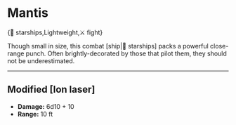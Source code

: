 # Mantis

{🚀 starships,Lightweight,⚔️ fight}

Though small in size, this combat [ship|🚀 starships] packs a powerful close-range punch. Often brightly-decorated by those that pilot them, they should not be underestimated.

---

## **Modified [Ion laser]**
- **Damage:** 6d10 + 10
- **Range:** 10 ft
